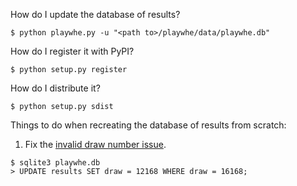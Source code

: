 How do I update the database of results?

    $ python playwhe.py -u "<path to>/playwhe/data/playwhe.db"

How do I register it with PyPI?

    $ python setup.py register

How do I distribute it?

    $ python setup.py sdist

Things to do when recreating the database of results from scratch:

1. Fix the [invalid draw number issue](https://bitbucket.org/dwaynecrooks/playwhe-restapi/issues/2/invalid-draw-number-in-data).

  ```
  $ sqlite3 playwhe.db
  > UPDATE results SET draw = 12168 WHERE draw = 16168;
  ```
